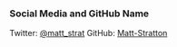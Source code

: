 ### Social Media and GitHub Name
Twitter: [@matt_strat](www.twitter.com) 
GitHub: [Matt-Stratton](http://github.com)

